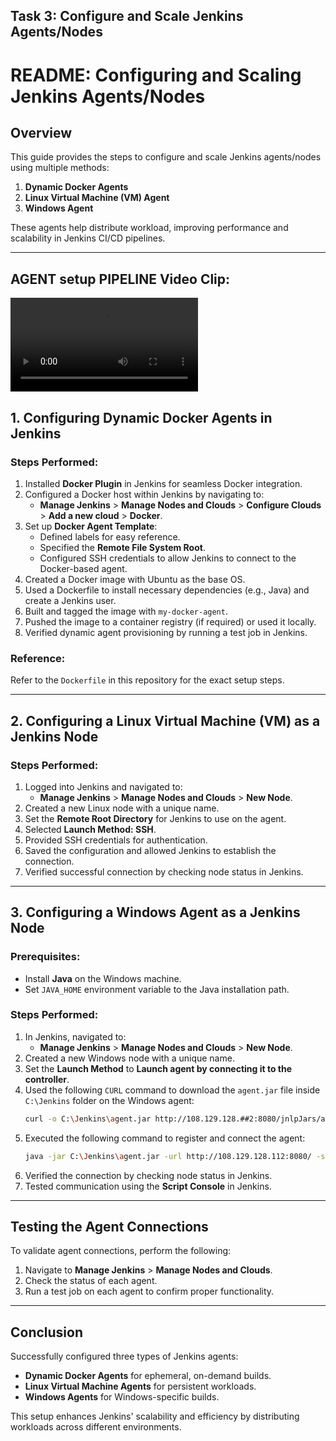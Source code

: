 ## Task 3: Configure and Scale Jenkins Agents/Nodes


# README: Configuring and Scaling Jenkins Agents/Nodes

## Overview
This guide provides the steps to configure and scale Jenkins agents/nodes using multiple methods:
1. **Dynamic Docker Agents**
2. **Linux Virtual Machine (VM) Agent**
3. **Windows Agent**

These agents help distribute workload, improving performance and scalability in Jenkins CI/CD pipelines.

---


## AGENT setup PIPELINE Video Clip:
![Pipeline Demonstration, Download the video clip and watch](https://github.com/ChandruKR/90DaysOfDevOps/blob/Jenkins/Task_3/AGENTS_INSTALLATION_PROOFS.mp4)



## 1. Configuring Dynamic Docker Agents in Jenkins
### Steps Performed:
1. Installed **Docker Plugin** in Jenkins for seamless Docker integration.
2. Configured a Docker host within Jenkins by navigating to:
   - **Manage Jenkins** > **Manage Nodes and Clouds** > **Configure Clouds** > **Add a new cloud** > **Docker**.
3. Set up **Docker Agent Template**:
   - Defined labels for easy reference.
   - Specified the **Remote File System Root**.
   - Configured SSH credentials to allow Jenkins to connect to the Docker-based agent.
4. Created a Docker image with Ubuntu as the base OS.
5. Used a Dockerfile to install necessary dependencies (e.g., Java) and create a Jenkins user.
6. Built and tagged the image with `my-docker-agent`.
7. Pushed the image to a container registry (if required) or used it locally.
8. Verified dynamic agent provisioning by running a test job in Jenkins.

### Reference:
Refer to the `Dockerfile` in this repository for the exact setup steps.

---

## 2. Configuring a Linux Virtual Machine (VM) as a Jenkins Node
### Steps Performed:
1. Logged into Jenkins and navigated to:
   - **Manage Jenkins** > **Manage Nodes and Clouds** > **New Node**.
2. Created a new Linux node with a unique name.
3. Set the **Remote Root Directory** for Jenkins to use on the agent.
4. Selected **Launch Method: SSH**.
5. Provided SSH credentials for authentication.
6. Saved the configuration and allowed Jenkins to establish the connection.
7. Verified successful connection by checking node status in Jenkins.

---

## 3. Configuring a Windows Agent as a Jenkins Node
### Prerequisites:
- Install **Java** on the Windows machine.
- Set `JAVA_HOME` environment variable to the Java installation path.

### Steps Performed:
1. In Jenkins, navigated to:
   - **Manage Jenkins** > **Manage Nodes and Clouds** > **New Node**.
2. Created a new Windows node with a unique name.
3. Set the **Launch Method** to **Launch agent by connecting it to the controller**.
4. Used the following `CURL` command to download the `agent.jar` file inside `C:\Jenkins` folder on the Windows agent:
   ```sh
   curl -o C:\Jenkins\agent.jar http://108.129.128.##2:8080/jnlpJars/agent.jar
   ```
5. Executed the following command to register and connect the agent:
   ```sh
   java -jar C:\Jenkins\agent.jar -url http://108.129.128.112:8080/ -secret 3b4bfcff651f61d44df1ff31d6e2699aa23ff42ee7a594128328ae5391 -name "Windows-Agent" -webSocket -workDir "C:\Jenkins"
   ```
6. Verified the connection by checking node status in Jenkins.
7. Tested communication using the **Script Console** in Jenkins.

---

## Testing the Agent Connections
To validate agent connections, perform the following:
1. Navigate to **Manage Jenkins** > **Manage Nodes and Clouds**.
2. Check the status of each agent.
3. Run a test job on each agent to confirm proper functionality.

---

## Conclusion
Successfully configured three types of Jenkins agents:
- **Dynamic Docker Agents** for ephemeral, on-demand builds.
- **Linux Virtual Machine Agents** for persistent workloads.
- **Windows Agents** for Windows-specific builds.

This setup enhances Jenkins' scalability and efficiency by distributing workloads across different environments.

